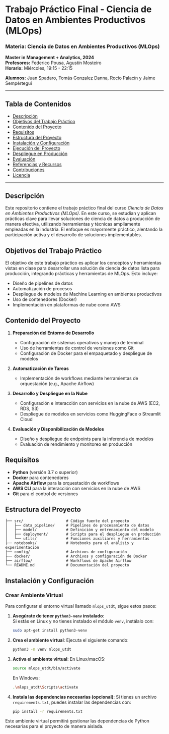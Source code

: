 # Trabajo Práctico Final - Ciencia de Datos en Ambientes Productivos (MLOps)

### Materia: Ciencia de Datos en Ambientes Productivos (MLOps)
**Master in Management + Analytics, 2024**  
**Profesores:** Federico Pousa, Agustín Mosteiro  
**Horario:** Miércoles, 19:15 - 22:15


**Alumnos:** Juan Spadaro, Tomás Gonzalez Danna, Rocío Palacín y Jaime Sempértegui 


---

## Tabla de Contenidos
- [Descripción](#descripción)
- [Objetivos del Trabajo Práctico](#objetivos-del-trabajo-práctico)
- [Contenido del Proyecto](#contenido-del-proyecto)
- [Requisitos](#requisitos)
- [Estructura del Proyecto](#estructura-del-proyecto)
- [Instalación y Configuración](#instalación-y-configuración)
- [Ejecución del Proyecto](#ejecución-del-proyecto)
- [Despliegue en Producción](#despliegue-en-producción)
- [Evaluación](#evaluación)
- [Referencias y Recursos](#referencias-y-recursos)
- [Contribuciones](#contribuciones)
- [Licencia](#licencia)

---

## Descripción

Este repositorio contiene el trabajo práctico final del curso *Ciencia de Datos en Ambientes Productivos (MLOps)*. En este curso, se estudian y aplican prácticas clave para llevar soluciones de ciencia de datos a producción de manera efectiva, utilizando herramientas y técnicas ampliamente empleadas en la industria. El enfoque es mayormente práctico, alentando la participación activa y el desarrollo de soluciones implementables.

## Objetivos del Trabajo Práctico

El objetivo de este trabajo práctico es aplicar los conceptos y herramientas vistas en clase para desarrollar una solución de ciencia de datos lista para producción, integrando prácticas y herramientas de MLOps. Esto incluye:

- Diseño de pipelines de datos
- Automatización de procesos
- Despliegue de modelos de Machine Learning en ambientes productivos
- Uso de contenedores (Docker)
- Implementación en plataformas de nube como AWS

## Contenido del Proyecto

1. **Preparación del Entorno de Desarrollo**
   - Configuración de sistemas operativos y manejo de terminal
   - Uso de herramientas de control de versiones como Git
   - Configuración de Docker para el empaquetado y despliegue de modelos

2. **Automatización de Tareas**
   - Implementación de workflows mediante herramientas de orquestación (e.g., Apache Airflow)

3. **Desarrollo y Despliegue en la Nube**
   - Configuración e interacción con servicios en la nube de AWS (EC2, RDS, S3)
   - Despliegue de modelos en servicios como HuggingFace o Streamlit Cloud

4. **Evaluación y Disponibilización de Modelos**
   - Diseño y despliegue de endpoints para la inferencia de modelos
   - Evaluación de rendimiento y monitoreo en producción

## Requisitos

- **Python** (versión 3.7 o superior)
- **Docker** para contenedores
- **Apache Airflow** para la orquestación de workflows
- **AWS CLI** para la interacción con servicios en la nube de AWS
- **Git** para el control de versiones

## Estructura del Proyecto

```plaintext
├── src/                   # Código fuente del proyecto
│   ├── data_pipeline/     # Pipelines de procesamiento de datos
│   ├── model/             # Definición y entrenamiento del modelo
│   ├── deployment/        # Scripts para el despliegue en producción
│   └── utils/             # Funciones auxiliares y herramientas
├── notebooks/             # Notebooks para el análisis y experimentación
├── config/                # Archivos de configuración
├── docker/                # Archivos y configuración de Docker
├── airflow/               # Workflows de Apache Airflow
└── README.md              # Documentación del proyecto
```

## Instalación y Configuración

### Crear Ambiente Virtual

Para configurar el entorno virtual llamado `mlops_utdt`, sigue estos pasos:

1. **Asegúrate de tener `python3-venv` instalado**:  
   Si estás en Linux y no tienes instalado el módulo `venv`, instálalo con:
   ```bash
   sudo apt-get install python3-venv

2. **Crea el ambiente virtual**:
   Ejecuta el siguiente comando:
   ```bash
   python3 -m venv mlops_utdt

3. **Activa el ambiente virtual**:
   En Linux/macOS:
   ```bash
   source mlops_utdt/bin/activate
   ```
   En Windows:
   ```bash
   .\mlops_utdt\Scripts\activate
   ```

4. **Instala las dependencias necesarias (opcional)**:
   Si tienes un archivo `requirements.txt`, puedes instalar las dependencias con:
   ```bash
   pip install -r requirements.txt
   ```

Este ambiente virtual permitirá gestionar las dependencias de Python necesarias para el proyecto de manera aislada.

 



